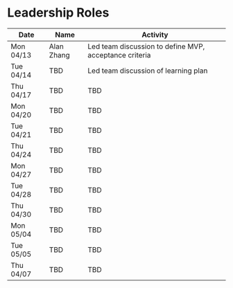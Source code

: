 # Leadership Roles

| Date      | Name              | Activity                                               |
|-----------|-------------------|--------------------------------------------------------|
| Mon 04/13 | Alan Zhang        | Led team discussion to define MVP, acceptance criteria | 
| Tue 04/14 | TBD               | Led team discussion of learning plan                   | 
| Thu 04/17 | TBD               | TBD                                                    | 
| Mon 04/20 | TBD               | TBD                                                    | 
| Tue 04/21 | TBD               | TBD                                                    | 
| Thu 04/24 | TBD               | TBD                                                    | 
| Mon 04/27 | TBD               | TBD                                                    | 
| Tue 04/28 | TBD               | TBD                                                    |
| Thu 04/30 | TBD               | TBD                                                    | 
| Mon 05/04 | TBD               | TBD                                                    | 
| Tue 05/05 | TBD               | TBD                                                    | 
| Thu 04/07 | TBD               | TBD                                                    | 


